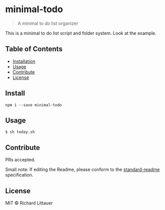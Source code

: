 # minimal-todo

> A minimal to do list organizer

This is a minimal to do list script and folder system. Look at the example.

## Table of Contents

- [Installation](#installation)
- [Usage](#usage)
- [Contribute](#contribute)
- [License](#license)

## Install

```
npm i --save minimal-todo
```

## Usage

```
$ sh today.sh
```

## Contribute

PRs accepted.

Small note: If editing the Readme, please conform to the [standard-readme](https://github.com/RichardLitt/standard-readme) specification.

## License

MIT © Richard Littauer
